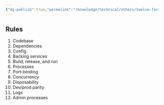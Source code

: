 ```yaml
---
{"dg-publish":true,"permalink":"/knowledge/technical/others/twelve-factor-app/","noteIcon":""}
---
```


## Rules
1. Codebase
2. Dependencies
3. Config
4. Backing services
5. Build, release, and run
6. Processes
7. Port-binding
8. Concurrency
9. Disposability
10. Dev/prod parity
11. Logs
12. Admin processes